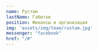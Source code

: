 ```yaml
---
name: Рустам
lastName: Габитов
position: Финансы и организация
img: 'assets/img/team/rustam.jpg'
messenger: "facebook"
href: "/#"
---
```

